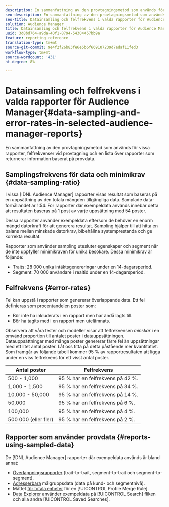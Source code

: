 ```yaml
---
description: En sammanfattning av den provtagningsmetod som används för vissa rapporter, felfrekvenser vid provtagning och en lista över rapporter som returnerar information baserat på provdata.
seo-description: En sammanfattning av den provtagningsmetod som används för vissa rapporter, felfrekvenser vid provtagning och en lista över rapporter som returnerar information baserat på provdata.
seo-title: Datainsamling och felfrekvens i valda rapporter för Audience Manager
solution: Audience Manager
title: Datainsamling och felfrekvens i valda rapporter för Audience Manager
uuid: 3d8bd764-a9da-40f1-8794-54304457bb9a
feature: reporting reference
translation-type: tm+mt
source-git-commit: 9e4f2f26b83fe6e5b6f669107239d7edaf11fed3
workflow-type: tm+mt
source-wordcount: '431'
ht-degree: 8%

---
```



# Datainsamling och felfrekvens i valda rapporter för Audience Manager{#data-sampling-and-error-rates-in-selected-audience-manager-reports}

En sammanfattning av den provtagningsmetod som används för vissa rapporter, felfrekvenser vid provtagning och en lista över rapporter som returnerar information baserat på provdata.

## Samplingsfrekvens för data och minimikrav {#data-sampling-ratio}

I vissa [!DNL Audience Manager] rapporter visas resultat som baseras på en uppsättning av den totala mängden tillgängliga data. Samplade data-förhållandet är 1:54. För rapporter där exempeldata används innebär detta att resultaten baseras på 1 post av varje uppsättning med 54 poster.

Dessa rapporter använder exempeldata eftersom de behöver en enorm mängd datorkraft för att generera resultat. Sampling hjälper till att hitta en balans mellan minskade datorkrav, bibehållna systemprestanda och ge korrekta resultat.

Rapporter som använder sampling utesluter egenskaper och segment när de inte uppfyller minimikraven för unika besökare. Dessa minimikrav är följande:

* Traits: 28 000 [unika](/help/using/features/traits/trait-and-segment-qualification-reference.md#unique-trait-realizations) intäktsgenereringar under en 14-dagarsperiod.
* Segment: 70 000 användare i realtid under en 14-dagarsperiod.

## Felfrekvens {#error-rates}

Fel kan uppstå i rapporter som genererar överlappande data. Ett fel definieras som procentandelen poster som:

* Bör inte ha inkluderats i en rapport men har ändå lagts till.
* Bör ha tagits med i en rapport men utelämnats.

Observera att våra tester och modeller visar att felfrekvensen *minskar* i en omvänd proportion till antalet poster i datauppsättningen. Datauppsättningar med många poster genererar färre fel än uppsättningar med ett litet antal poster. Låt oss titta på detta påstående mer kvantitativt. Som framgår av följande tabell kommer 95 % av rapportresultaten att ligga under en viss felfrekvens för ett visst antal poster.

| Antal poster | Felfrekvens |
|--- |--- |
| 500 - 1,000 | 95 % har en felfrekvens på 42 %. |
| 1,000 - 1,500 | 95 % har en felfrekvens på 34 %. |
| 10,000 - 50,000 | 95 % har en felfrekvens på 14 %. |
| 50,000 | 95 % har en felfrekvens på 6 %. |
| 100,000 | 95 % har en felfrekvens på 4 %. |
| 500 000 (eller fler) | 95 % har en felfrekvens på 2 %. |

## Rapporter som använder provdata {#reports-using-sampled-data}

De [!DNL Audience Manager] rapporter där exempeldata används är bland annat:

* [Överlappningsrapporter](../reporting/dynamic-reports/dynamic-reports.md#interactive-and-overlap-reports) (trait-to-trait, segment-to-trait och segment-to-segment).
* [Adresserbara](../features/addressable-audiences.md) målgruppsdata (data på kund- och segmentnivå).
* Måttet [för totala enheter](../features/profile-merge-rules/profile-link-metrics.md#merge-rule-metrics) för en [!UICONTROL Profile Merge Rule].
* [Data Explorer](../features/data-explorer/data-explorer-signals-search/data-explorer-search-pairs.md) använder exempeldata på [!UICONTROL Search] fliken och alla andra [!UICONTROL Saved Searches].